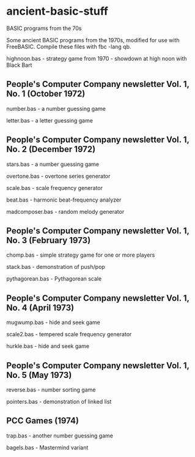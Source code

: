# ancient-basic-stuff
BASIC programs from the 70s 

Some ancient BASIC programs from the 1970s, modified for use with FreeBASIC. Compile these files with fbc -lang qb.

highnoon.bas - strategy game from 1970 - showdown at high noon with Black Bart

## People's Computer Company newsletter Vol. 1, No. 1 (October 1972)

number.bas - a number guessing game

letter.bas - a letter guessing game

## People's Computer Company newsletter Vol. 1, No. 2 (December 1972)

stars.bas - a number guessing game

overtone.bas - overtone series generator

scale.bas - scale frequency generator

beat.bas - harmonic beat-frequency analyzer

madcomposer.bas - random melody generator

## People's Computer Company newsletter Vol. 1, No. 3 (February 1973)

chomp.bas - simple strategy game for one or more players

stack.bas - demonstration of push/pop

pythagorean.bas - Pythagorean scale

## People's Computer Company newsletter Vol. 1, No. 4 (April 1973)

mugwump.bas - hide and seek game

scale2.bas - tempered scale frequency generator

hurkle.bas - hide and seek game

## People's Computer Company newsletter Vol. 1, No. 5 (May 1973)

reverse.bas - number sorting game

pointers.bas - demonstration of linked list

## PCC Games (1974)

trap.bas - another number guessing game

bagels.bas - Mastermind variant
